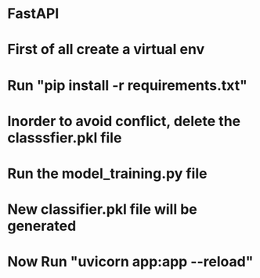 # FastAPI

# First of all create a virtual env

# Run "pip install -r requirements.txt"

# Inorder to avoid conflict, delete the classsfier.pkl file

# Run the model_training.py file

# New classifier.pkl file will be generated

# Now Run "uvicorn app:app --reload"
